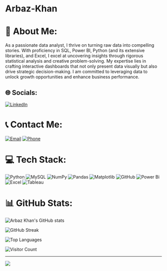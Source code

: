 # Arbaz-Khan

# 💫 About Me:
As a passionate data analyst, I thrive on turning raw data into compelling stories. With proficiency in SQL, Power BI, Python (and its extensive libraries), and Excel, I excel at uncovering insights through rigorous statistical analysis and creative problem-solving. My expertise lies in crafting interactive dashboards that not only present data visually but also drive strategic decision-making. I am committed to leveraging data to unlock growth opportunities and enhance business performance.


## 🌐 Socials:
[![LinkedIn](https://img.shields.io/badge/LinkedIn-%230077B5.svg?logo=linkedin&logoColor=white)](https://linkedin.com/in/www.linkedin.com/in/khan-arbaz-da) 

# 📞 Contact Me:
[![Email](https://img.shields.io/badge/Email-%23000000.svg?logo=gmail&logoColor=white)](mailto:arbazk132000@gmail.com)
[![Phone](https://img.shields.io/badge/Phone-%23000000.svg?logoColor=white)](tel:+919130210252)


# 💻 Tech Stack:
![Python](https://img.shields.io/badge/python-3670A0?style=for-the-badge&logo=python&logoColor=ffdd54) ![MySQL](https://img.shields.io/badge/mysql-4479A1.svg?style=for-the-badge&logo=mysql&logoColor=white) ![NumPy](https://img.shields.io/badge/numpy-%23013243.svg?style=for-the-badge&logo=numpy&logoColor=white) ![Pandas](https://img.shields.io/badge/pandas-%23150458.svg?style=for-the-badge&logo=pandas&logoColor=white) ![Matplotlib](https://img.shields.io/badge/Matplotlib-%23ffffff.svg?style=for-the-badge&logo=Matplotlib&logoColor=black) ![GitHub](https://img.shields.io/badge/github-%23121011.svg?style=for-the-badge&logo=github&logoColor=white) ![Power Bi](https://img.shields.io/badge/power_bi-F2C811?style=for-the-badge&logo=powerbi&logoColor=black)
![Excel](https://img.shields.io/badge/Excel-217346?style=for-the-badge&logo=microsoft-excel&logoColor=white) 
![Tableau](https://img.shields.io/badge/Tableau-E97627?style=for-the-badge&logo=tableau&logoColor=white)

# 📊 GitHub Stats:
![Arbaz Khan's GitHub stats](https://github-readme-stats.vercel.app/api?username=khanarbazz&theme=dark&hide_border=false&include_all_commits=false&count_private=false)

![GitHub Streak](https://github-readme-streak-stats.herokuapp.com/?user=khanarbazz&theme=dark&hide_border=false)

![Top Languages](https://github-readme-stats.vercel.app/api/top-langs/?username=khanarbazz&theme=dark&hide_border=false&include_all_commits=false&count_private=false&layout=compact)

![Visitor Count](https://visitcount.itsvg.in/api?id=khanarbazz&icon=0&color=0)


---

[![](https://visitcount.itsvg.in/api?id=khanarbazz&icon=0&color=0)](https://visitcount.itsvg.in)
<!-- Proudly created with GPRM ( https://gprm.itsvg.in ) -->


